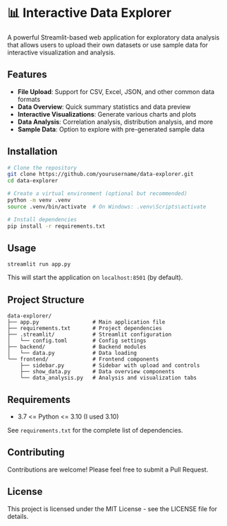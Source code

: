 # 📊 Interactive Data Explorer

A powerful Streamlit-based web application for exploratory data analysis that allows users to upload their own datasets or use sample data for interactive visualization and analysis.

## Features

- **File Upload**: Support for CSV, Excel, JSON, and other common data formats
- **Data Overview**: Quick summary statistics and data preview
- **Interactive Visualizations**: Generate various charts and plots
- **Data Analysis**: Correlation analysis, distribution analysis, and more
- **Sample Data**: Option to explore with pre-generated sample data

## Installation

```bash
# Clone the repository
git clone https://github.com/yourusername/data-explorer.git
cd data-explorer

# Create a virtual environment (optional but recommended)
python -m venv .venv
source .venv/bin/activate  # On Windows: .venv\Scripts\activate

# Install dependencies
pip install -r requirements.txt
```

## Usage

```shell
streamlit run app.py
```

This will start the application on `localhost:8501` (by default).

## Project Structure

```
data-explorer/
├── app.py                 # Main application file
├── requirements.txt       # Project dependencies
├── .streamlit/            # Streamlit configuration
│   └── config.toml        # Config settings
├── backend/               # Backend modules
│   └── data.py            # Data loading
└── frontend/              # Frontend components
    ├── sidebar.py         # Sidebar with upload and controls
    ├── show_data.py       # Data overview components
    └── data_analysis.py   # Analysis and visualization tabs
```

## Requirements

- 3.7 <= Python <= 3.10 (I used 3.10)

See `requirements.txt` for the complete list of dependencies.

## Contributing

Contributions are welcome! Please feel free to submit a Pull Request.

## License

This project is licensed under the MIT License - see the LICENSE file for details.
